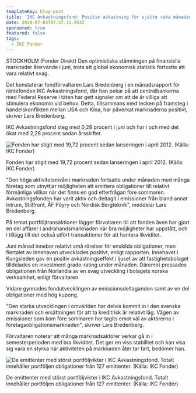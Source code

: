 ```yaml
---
templateKey: blog-post
title: 'IKC Avkastningsfond: Positiv avkastning för sjätte raka månaden'
date: 2019-07-04T07:57:11.954Z
sponsored: true
featured: false
tags:
  - IKC Fonder
---
```

STOCKHOLM (Fonder Direkt) Den optimistiska stämningen på finansiella marknader återvände i juni, trots att global ekonomisk statistik fortsatte att vara relativt svag.



Det konstaterar fondförvaltaren Lars Bredenberg i en månadsrapport för räntefonden IKC Avkastningsfond, där han pekar på att centralbankerna med Federal Reserve i täten har gett signaler om att de är villiga att stimulera ekonomin vid behov. Detta, tillsammans med tecken på framsteg i handelskonflikten mellan USA och Kina, har påverkat marknaderna positivt, skriver Lars Bredenberg.



IKC Avkastningsfond steg med 0,28 procent i juni och har i och med det ökat med 2,28 procent sedan årsskiftet.

![Fonden har stigit med 19,72 procent sedan lanseringen i april 2012. (Källa: IKC Fonder)](/img/ikc4jul.png)

<span class="image-caption">Fonden har stigit med 19,72 procent sedan lanseringen i april 2012. (Källa: IKC Fonder)</span>

"Den höga aktivitetsnivån i marknaden fortsatte under månaden med många företag som utnyttjar möjligheten att emittera obligationer till relativt förmånliga villkor när det finns en god efterfrågan före sommaren. Avkastningsfonden har varit aktiv och deltagit i emissioner från bland annat Intrum, Stillfront, ÅF Pöyry och Nordisk Bergteknik", meddelar Lars Bredenberg.



På temat portföljtransaktioner lägger förvaltaren till att fonden även har gjort en del affärer i andrahandsmarknaden när bra möjligheter har uppstått, och i tillägg till det också utfört transaktioner för att hantera likviditet.



Juni månad innebar relativt små rörelser för enskilda obligationer, men flertalet av innehaven utvecklades positivt, enligt rapporten. Innehavet i Kungsleden gav en positiv avkastningseffekt i ljuset av att fastighetsbolaget tilldelades en investment grade-rating under månaden. Däremot pressades obligationen från Norlandia av en svag utveckling i bolagets norska verksamhet, enligt förvaltaren.



Vidare gynnades fondutvecklingen av emissionsdeltaganden samt av en del obligationer med hög kupong.



"Den starka utvecklingen i omvärlden har delvis kommit in i den svenska marknaden och ersättningen för att ta kreditrisk är relativt låg. Vågen av emissioner som kom före sommaren har tagits emot väl av aktörerna i företagsobligationsmarknaden", skriver Lars Bredenberg.



Förvaltaren noterar att många marknadsaktörer verkar gå in i semesterperioden med bra likviditet. Det ger en viss stabilitet och kan visa sig vara en styrka när aktiviteten på marknaden åter tar fart, bedömer han.

![De emittenter med störst portföljvikter i IKC Avkastningsfond. Totalt innehåller portföljen obligationer från 127 emittenter. (Källa: IKC Fonder)](/img/ikc4jul2.png)

<span class="image-caption">De emittenter med störst portföljvikter i IKC Avkastningsfond. Totalt innehåller portföljen obligationer från 127 emittenter. (Källa: IKC Fonder)</span>
